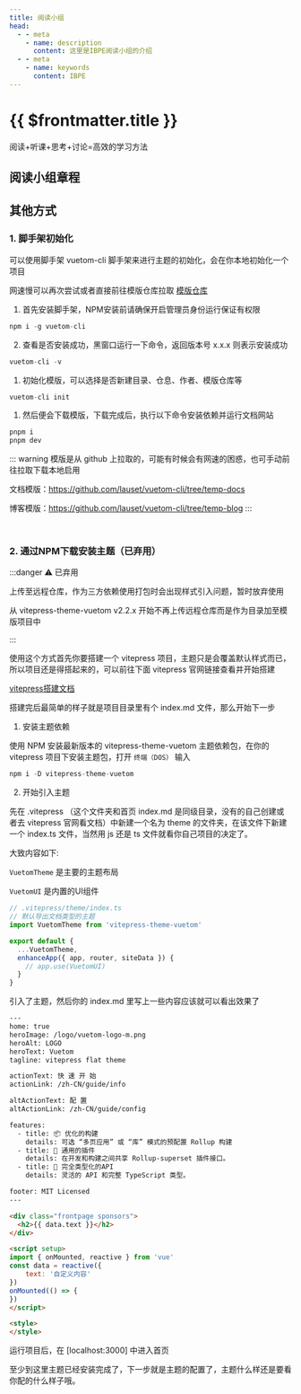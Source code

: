 ```yaml
--- 
title: 阅读小组
head:
  - - meta
    - name: description
      content: 这里是IBPE阅读小组的介绍
  - - meta
    - name: keywords
      content: IBPE
---
```


# {{ $frontmatter.title }}

阅读+听课+思考+讨论=高效的学习方法

## 阅读小组章程



## 其他方式

### **1.** 脚手架初始化

可以使用脚手架 vuetom-cli 脚手架来进行主题的初始化，会在你本地初始化一个项目

网速慢可以再次尝试或者直接前往模版仓库拉取 [模版仓库](https://github.com/lauset/vuetom-cli)

1. 首先安装脚手架，NPM安装前请确保开启管理员身份运行保证有权限

```js light
npm i -g vuetom-cli
```

2. 查看是否安装成功，黑窗口运行一下命令，返回版本号 x.x.x 则表示安装成功

```js light
vuetom-cli -v
```

1. 初始化模版，可以选择是否新建目录、仓息、作者、模版仓库等

```js light
vuetom-cli init
```

1. 然后便会下载模版，下载完成后，执行以下命令安装依赖并运行文档网站

```js light
pnpm i
pnpm dev
```

::: warning
模版是从 github 上拉取的，可能有时候会有网速的困惑，也可手动前往拉取下载本地启用

文档模版：<https://github.com/lauset/vuetom-cli/tree/temp-docs>

博客模版：<https://github.com/lauset/vuetom-cli/tree/temp-blog>
:::

<br/>

### **2.** 通过NPM下载安装主题（已弃用）

:::danger  ⚠️ 已弃用

上传至远程仓库，作为三方依赖使用打包时会出现样式引入问题，暂时放弃使用

从 vitepress-theme-vuetom v2.2.x 开始不再上传远程仓库而是作为目录加至模版项目中

:::

使用这个方式首先你要搭建一个 vitepress 项目，主题只是会覆盖默认样式而已，所以项目还是得搭起来的，可以前往下面 vitepress 官网链接查看并开始搭建

[vitepress搭建文档](https://vitepress.vuejs.org/guide/getting-started.html)

搭建完后最简单的样子就是项目目录里有个 index.md 文件，那么开始下一步

1. 安装主题依赖

使用 NPM 安装最新版本的 vitepress-theme-vuetom 主题依赖包，在你的 vitepress 项目下安装主题包，打开 `终端（DOS）` 输入

```js light
npm i -D vitepress-theme-vuetom
```

2. 开始引入主题
  
先在 .vitepress （这个文件夹和首页 index.md 是同级目录，没有的自己创建或者去 vitepress 官网看文档）中新建一个名为 theme 的文件夹，在该文件下新建一个 index.ts 文件，当然用 js 还是 ts 文件就看你自己项目的决定了。

大致内容如下:

`VuetomTheme` 是主要的主题布局

`VuetomUI` 是内置的UI组件

```javascript light
// .vitepress/theme/index.ts
// 默认导出文档类型的主题
import VuetomTheme from 'vitepress-theme-vuetom' 

export default {
  ...VuetomTheme,
  enhanceApp({ app, router, siteData }) {
    // app.use(VuetomUI)
  }
}
```

引入了主题，然后你的 index.md 里写上一些内容应该就可以看出效果了

```html light
---
home: true
heroImage: /logo/vuetom-logo-m.png
heroAlt: LOGO
heroText: Vuetom
tagline: vitepress flat theme 

actionText: 快 速 开 始
actionLink: /zh-CN/guide/info

altActionText: 配 置
altActionLink: /zh-CN/guide/config

features:
  - title: 📦 优化的构建
    details: 可选 “多页应用” 或 “库” 模式的预配置 Rollup 构建
  - title: 🔩 通用的插件
    details: 在开发和构建之间共享 Rollup-superset 插件接口。
  - title: 🔑 完全类型化的API
    details: 灵活的 API 和完整 TypeScript 类型。

footer: MIT Licensed
---

<div class="frontpage sponsors">
  <h2>{{ data.text }}</h2>
</div>

<script setup>
import { onMounted, reactive } from 'vue'
const data = reactive({
    text: '自定义内容'
})
onMounted(() => {
})
</script>

<style>
</style>
```

运行项目后，在 [localhost:3000] 中进入首页

至少到这里主题已经安装完成了，下一步就是主题的配置了，主题什么样还是要看你配的什么样子哦。
